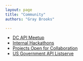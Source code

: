 ```yaml
---
layout: page
title: "Community"
authors: "Gray Brooks"

---
```


* [DC API Meetup](http://www.meetup.com/DC-Web-API-User-Group/)
* [Internal Hackathons](https://github.com/18F/API-All-the-X/blob/master/internal_hackathons.md)
* [Projects Open for Collaboration](https://github.com/18F/API-All-the-X/blob/master/collaboration/README.md)
* [US Government API Listserve](https://groups.google.com/forum/#!forum/us-government-apis)

